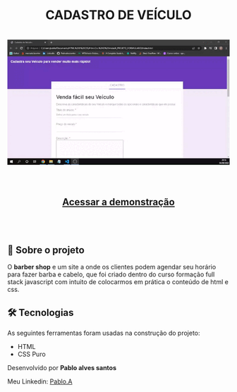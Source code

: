 <h1 align="center">CADASTRO DE VEÍCULO</h1>

<h1 align="center">
    <img src="./src/formulario-gif.gif">
</h1>


<br>

<h2 align="center">
   <a href="https://pablo-barber-shop.netlify.app">Acessar a demonstração</a>
<h2>

<br>

## 📕 Sobre o projeto 

O **barber shop** e um site a onde os clientes podem agendar seu horário para fazer barba e cabelo, que foi criado dentro do curso formação full stack javascript com intuito de colocarmos em prática o conteúdo de html e css.

## 🛠 Tecnologias

As seguintes ferramentas foram usadas na construção do projeto:

- HTML
- CSS Puro


Desenvolvido por **Pablo alves santos**

Meu Linkedin: [Pablo.A](https://www.linkedin.com/in/pablo-santos-6b6460243/)